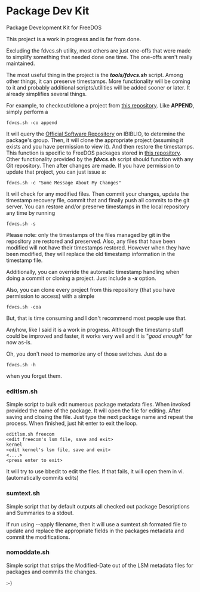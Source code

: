 # Package Dev Kit

Package Development Kit for FreeDOS

This project is a work in progress and is far from done.

Excluding the fdvcs.sh utility, most others are just one-offs that were made
to simplify something that needed done one time. The one-offs aren't really
maintained.

The most useful thing in the project is the _**tools/fdvcs.sh**_ script. Among other
things, it can preserve timestamps. More functionality will be coming to it
and probably additional scripts/utilities will be added sooner or later. It
already simplifies several things.


For example, to checkout/clone a project from [this repository](https://gitlab.com/FDOS/). Like **APPEND**,
simply perform a

    fdvcs.sh -co append

It will query the [Official Software Repository](https://www.ibiblio.org/pub/micro/pc-stuff/freedos/files/repositories/latest/pkg-html/index.html) on IBIBLIO, to determine the
package's group. Then, it will clone the appropriate project (assuming it
exists and you have permission to view it). And then restore the timestamps.
This function is specific to FreeDOS packages stored in [this repository](https://gitlab.com/FDOS/).
Other functionality provided by the _**fdvcs.sh**_ script should function with
any Git repository.  Then after changes are made. If you have permission
to update that project, you can just issue a:

    fdvcs.sh -c "Some Message About My Changes"

It will check for any modified files. Then commit your changes, update the
timestamp recovery file, commit that and finally push all commits to the git
server. You can restore and/or preserve timestamps in the local repository
any time by running

    fdvcs.sh -s

Please note: only the timestamps of the files managed by git in the repository
are restored and preserved. Also, any files that have been modified will not
have their timestamps restored. However when they have been modified, they will
replace the old timestamp information in the timestamp file.

Additionally, you can override the automatic timestamp handling when doing a
commit or cloning a project. Just include a _**-x**_ option.

Also, you can clone every project from this repository (that you have
permission to access) with a simple

    fdvcs.sh -coa

But, that is time consuming and I don't recommend most people use that.

Anyhow, like I said it is a work in progress. Although the timestamp stuff
could be improved and faster, it works very well and it is "_good enough_"
for now as-is.

Oh, you don't need to memorize any of those switches. Just do a

    fdvcs.sh -h

when you forget them.

### editlsm.sh

Simple script to bulk edit numerous package metadata files. When invoked provided
the name of the package. It will open the file for editing. After saving and
closing the file. Just type the next package name and repeat the process. When
finished, just hit enter to exit the loop.

	editlsm.sh freecom
	<edit freecom's lsm file, save and exit>
	kernel
	<edit kernel's lsm file, save and exit>
	<....>
	<press enter to exit>

It will try to use bbedit to edit the files. If that fails, it will open them
in vi. (automatically commits edits)

### sumtext.sh

Simple script that by default outputs all checked out package Descriptions
and Summaries to a stdout.

If run using --apply filename, then it will use a sumtext.sh formated file to
update and replace the appropriate fields in the packages metadata and commit
the modifications.

### nomoddate.sh

Simple script that strips the Modified-Date out of the LSM metadata files for
packages and commits the changes.


:-)
